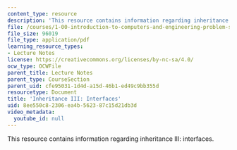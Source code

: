 ```yaml
---
content_type: resource
description: 'This resource contains information regarding inheritance III: interfaces.'
file: /courses/1-00-introduction-to-computers-and-engineering-problem-solving-spring-2012/8ee550c82306ea4b562387c15d21db3d_MIT1_00S12_Lec_15.pdf
file_size: 96019
file_type: application/pdf
learning_resource_types:
- Lecture Notes
license: https://creativecommons.org/licenses/by-nc-sa/4.0/
ocw_type: OCWFile
parent_title: Lecture Notes
parent_type: CourseSection
parent_uid: cfe95031-1d4d-a15d-46b1-ed49c9bb355d
resourcetype: Document
title: 'Inheritance III: Interfaces'
uid: 8ee550c8-2306-ea4b-5623-87c15d21db3d
video_metadata:
  youtube_id: null
---
```

This resource contains information regarding inheritance III: interfaces.